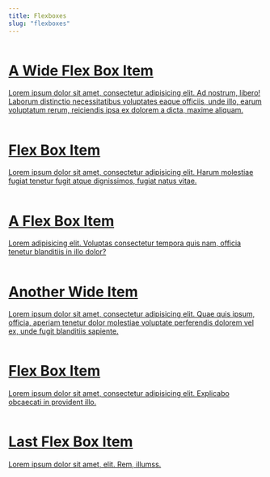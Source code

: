 ```yaml
---
title: Flexboxes
slug: "flexboxes"
---
```


<div class="flex-boxes">
  <a href="javascript:void(0)" class="flex-box flex-box-big">
    <img src="https://raw.githubusercontent.com/thoughtbot/refills/master/source/images/placeholder_square.png" alt="">
    <h1 class="flex-title">A Wide Flex Box Item</h1>
    <p>Lorem ipsum dolor sit amet, consectetur adipisicing elit. Ad nostrum, libero! Laborum distinctio necessitatibus voluptates eaque officiis, unde illo, earum voluptatum rerum, reiciendis ipsa ex dolorem a dicta, maxime aliquam.</p>
  </a>
  <a href="javascript:void(0)" class="flex-box">
    <img src="https://raw.githubusercontent.com/thoughtbot/refills/master/source/images/placeholder_square.png" alt="">
    <h1 class="flex-title">Flex Box Item</h1>
    <p>Lorem ipsum dolor sit amet, consectetur adipisicing elit. Harum molestiae fugiat tenetur fugit atque dignissimos, fugiat natus vitae.</p>
  </a>
  <a href="javascript:void(0)" class="flex-box">
    <img src="https://raw.githubusercontent.com/thoughtbot/refills/master/source/images/placeholder_square.png" alt="">
    <h1 class="flex-title">A Flex Box Item</h1>
    <p>Lorem adipisicing elit. Voluptas consectetur tempora quis nam, officia tenetur blanditiis in illo dolor?</p>
  </a>
  <a href="javascript:void(0)" class="flex-box flex-box-big">
    <img src="https://raw.githubusercontent.com/thoughtbot/refills/master/source/images/placeholder_square.png" alt="">
    <h1 class="flex-title">Another Wide Item</h1>
    <p>Lorem ipsum dolor sit amet, consectetur adipisicing elit. Quae quis ipsum, officia, aperiam tenetur dolor molestiae voluptate perferendis dolorem vel ex, unde fugit blanditiis sapiente.</p>
  </a>
  <a href="javascript:void(0)" class="flex-box">
    <img src="https://raw.githubusercontent.com/thoughtbot/refills/master/source/images/placeholder_square.png" alt="">
    <h1 class="flex-title">Flex Box Item</h1>
    <p>Lorem ipsum dolor sit amet, consectetur adipisicing elit. Explicabo obcaecati in provident illo.</p>
  </a>
  <a href="javascript:void(0)" class="flex-box">
    <img src="https://raw.githubusercontent.com/thoughtbot/refills/master/source/images/placeholder_square.png" alt="">
    <h1 class="flex-title">Last Flex Box Item</h1>
    <p>Lorem ipsum dolor sit amet, elit. Rem, illumss.</p>
  </a>
</div>
